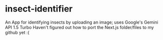 # insect-identifier
An App for identifying insects by uploading an image; uses Google's Gemini API 1.5 Turbo
Haven't figured out how to port the Next.js folder/files to my github yet :(
